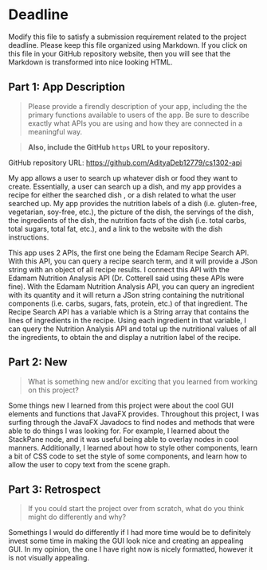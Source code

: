 # Deadline

Modify this file to satisfy a submission requirement related to the project
deadline. Please keep this file organized using Markdown. If you click on
this file in your GitHub repository website, then you will see that the
Markdown is transformed into nice looking HTML.

## Part 1: App Description

> Please provide a firendly description of your app, including the
> the primary functions available to users of the app. Be sure to
> describe exactly what APIs you are using and how they are connected
> in a meaningful way.

> **Also, include the GitHub `https` URL to your repository.**

GitHub repository URL: https://github.com/AdityaDeb12779/cs1302-api

My app allows a user to search up whatever dish or food they want
to create. Essentially, a user can search up a dish, and my app provides
a recipe for either the searched dish , or a dish related to what the
user searched up. My app provides the nutrition labels of a dish
(i.e. gluten-free, vegetarian, soy-free, etc.), the picture of the dish,
the servings of the dish, the ingredients of the dish,
the nutrition facts of the dish (i.e. total carbs, total sugars, total fat, etc.),
and a link to the website with the dish instructions.

This app uses 2 APIs, the first one being the Edamam Recipe Search API.
With this API, you can query a recipe search term, and it will provide
a JSon string with an object of all recipe results. I connect this API
with the Edamam Nutrition Analysis API (Dr. Cotterell said using these
APIs were fine). With the Edamam Nutrition Analysis API, you can query
an ingredient with its quantity and it will return a JSon string containing
the nutritional components (i.e. carbs, sugars, fats, protein, etc.) of that
ingredient. The Recipe Search API has a variable which is a String
array that contains the lines of ingredients in the recipe. Using each
ingredient in that variable, I can query the Nutrition Analysis API
and total up the nutritional values of all the ingredients, to obtain
the and display a nutrition label of the recipe.


## Part 2: New

> What is something new and/or exciting that you learned from working
> on this project?

Some things new I learned from this project were about the cool
GUI elements and functions that JavaFX provides. Throughout this
project, I was surfing through the JavaFX Javadocs to find nodes
and methods that were able to do things I was looking for. For
example, I learned about the StackPane node, and it was useful being
able to overlay nodes in cool manners. Additionally, I learned about
how to style other components, learn a bit of CSS code to set the
style of some components, and learn how to allow the user to copy
text from the scene graph.

## Part 3: Retrospect

> If you could start the project over from scratch, what do
> you think might do differently and why?

Somethings I would do differently if I had more time would be
to definitely invest some time in making the GUI look nice and
creating an appealing GUI. In my opinion, the one I have right
now is nicely formatted, however it is not visually appealing.
